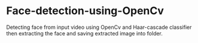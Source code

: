 # Face-detection-using-OpenCv
Detecting face from input video  using OpenCv and Haar-cascade classifier then extracting the face and saving extracted image into folder.
